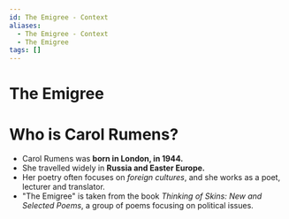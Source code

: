 ```yaml
---
id: The Emigree - Context
aliases:
  - The Emigree - Context
  - The Emigree
tags: []
---
```


# The Emigree

# Who is Carol Rumens?

- Carol Rumens was **born in London, in 1944.** 
- She travelled widely in **Russia and Easter Europe.**
- Her poetry often focuses on *foreign cultures*, and she works as a poet, lecturer and translator.
- "The Emigree" is taken from the book *Thinking of Skins: New and Selected Poems*, a group of poems focusing on political issues.
